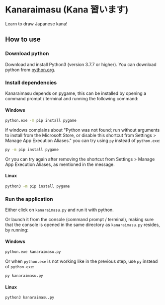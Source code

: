 # Kanaraimasu (Kana 習います)

Learn to draw Japanese kana!

## How to use

### Download python

Download and install Python3 (version 3.7.7 or higher).
You can download python from [python.org](https://www.python.org).

### Install dependencies

Kanaraimasu depends on pygame, this can be installed by opening a command prompt / terminal and running the following command:

#### Windows

```cmd
python.exe -m pip install pygame
```

If windows complains about "Python was not found; run without arguments to install from the Microsoft Store, or disable this shortcut from Settings > Manage App Execution Aliases." you can try using `py` instead of `python.exe`:

```cmd
py -m pip install pygame
```

Or you can try again after removing the shortcut from Settings > Manage App Execution Aliases, as mentioned in the message.

#### Linux

```bash
python3 -m pip install pygame
```

### Run the application

Either click on `kanaraimasu.py` and run it with python.

Or launch it from the console (command prompt / terminal), making sure that the console is opened in the same directory as `kanaraimasu.py` resides, by running:

#### Windows

```cmd
python.exe kanaraimasu.py
```

Or when `python.exe` is not working like in the previous step, use `py` instead of `python.exe`:

```cmd
py kanaraimasu.py
```

#### Linux

```bash
python3 kanaraimasu.py
```
